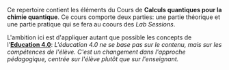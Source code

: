 Ce repertoire contient les éléments du Cours de **Calculs quantiques pour la chimie quantique**. Ce cours comporte deux parties: une partie théorique et une partie pratique qui se fera au coours des _Lab Sessions_.

L'ambition ici est d'appliquer autant que possible les concepts de l'**[Education 4.0](https://the-campus.online/en/education-4-0/)**: _L'éducation 4.0 ne se base pas sur le contenu, mais sur les compétences de l'élève. C'est un changement dans l'approche pédagogique, centrée sur l'élève plutôt que sur l'enseignant._ 
